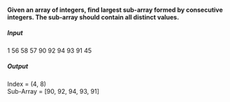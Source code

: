 #### Given an array of integers, find largest sub-array formed by consecutive integers. The sub-array should contain all distinct values.

##### Input

1 56 58 57 90 92 94 93 91 45

##### Output

Index = (4, 8)  
Sub-Array = [90, 92, 94, 93, 91]
